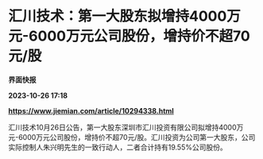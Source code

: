 # 汇川技术：第一大股东拟增持4000万元-6000万元公司股份，增持价不超70元/股
**界面快报**

**2023-10-26 17:18**

**https://www.jiemian.com/article/10294338.html**

汇川技术10月26日公告，第一大股东深圳市汇川投资有限公司拟增持4000万元-6000万元公司股份，增持价不超70元/股。汇川投资为公司第一大股东，公司实际控制人朱兴明先生的一致行动人，二者合计持有19.55%公司股份。